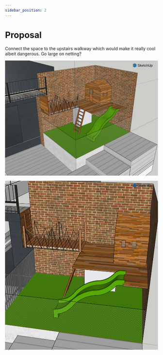 ```yaml
---
sidebar_position: 2
---
```


# Proposal

Connect the space to the upstairs walkway which would make it really cool albeit dangerous. Go large on netting?

![Cubby](images/layout-cubby.png)

![Ladder](images/layout-ladder.png)